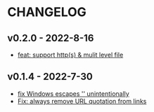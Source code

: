 
# CHANGELOG

## v0.2.0 - 2022-8-16
- [feat: support http(s) & mulit level file](https://github.com/Jackiexiao/mkdocs-roamlinks-plugin/pull/3)

## v0.1.4 - 2022-7-30
- [fix Windows escapes '\' unintentionally](https://github.com/Jackiexiao/mkdocs-roamlinks-plugin/pull/2)
- [Fix: always remove URL quotation from links](https://github.com/Jackiexiao/mkdocs-roamlinks-plugin/pull/1)